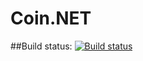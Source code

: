 # Coin.NET
##Build status:
[![Build status](https://ci.appveyor.com/api/projects/status/tmyneyg38cl9mopw?svg=true)](https://ci.appveyor.com/project/brybczynski/coin-net)
